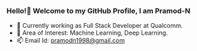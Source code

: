 ### Hello!👋 Welcome to my GitHub Profile, I am Pramod-N
- 🔭 Currently working as Full Stack Developer at Qualcomm. 
- 🌱 Area of Interest: Machine Learning, Deep Learning. 
- 📫 Email Id: pramodn1998@gmail.com
